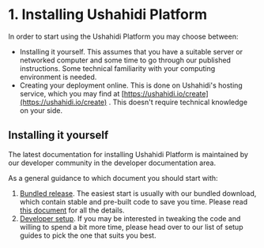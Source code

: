 # 1. Installing Ushahidi Platform

In order to start using the Ushahidi Platform you may choose between:

* Installing it yourself. This assumes that you have a suitable server or networked computer and some time to go through our published instructions. Some technical familiarity with your computing environment is needed.
* Creating your deployment online. This is done on Ushahidi's hosting service, which you may find at [https://ushahidi.io/create](https://ushahidi.io/create) . This doesn't require technical knowledge on your side.

## Installing it yourself

The latest documentation for installing Ushahidi Platform is maintained by our developer community in the developer documentation area.

As a general guidance to which document you should start with:

1. [Bundled release](https://docs.ushahidi.com/platform-developer-documentation/development-and-code/setup_alternatives/platform_release_install). The easiest start is usually with our bundled download, which contain stable and pre-built code to save you time. Please read [this document](https://docs.ushahidi.com/platform-developer-documentation/development-and-code/setup_alternatives/platform_release_install) for all the details.
2. [Developer setup](https://docs.ushahidi.com/platform-developer-documentation/development-and-code/setup_alternatives). If you may be interested in tweaking the code and willing to spend a bit more time, please head over to our list of setup guides to pick the one that suits you best.



